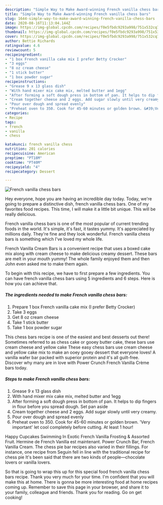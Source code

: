 ```yaml
---
description: "Simple Way to Make Award-winning French vanilla chess bars"
title: "Simple Way to Make Award-winning French vanilla chess bars"
slug: 1644-simple-way-to-make-award-winning-french-vanilla-chess-bars
date: 2020-08-16T11:13:04.144Z
image: https://img-global.cpcdn.com/recipes/f0e5fbdc9293a998/751x532cq70/french-vanilla-chess-bars-recipe-main-photo.jpg
thumbnail: https://img-global.cpcdn.com/recipes/f0e5fbdc9293a998/751x532cq70/french-vanilla-chess-bars-recipe-main-photo.jpg
cover: https://img-global.cpcdn.com/recipes/f0e5fbdc9293a998/751x532cq70/french-vanilla-chess-bars-recipe-main-photo.jpg
author: Bettie Richards
ratingvalue: 4.6
reviewcount: 5
recipeingredient:
- "1 box French vanilla cake mix I prefer Betty Crocker"
- "3 eggs"
- "8 oz cream cheese"
- "1 stick butter"
- "1 box powder sugar"
recipeinstructions:
- "Grease 9 x 13 glass dish"
- "With hand mixer mix cake mix, melted butter and 1egg"
- "After forming a soft dough press in bottom of pan. It helps to dip fingers in flour before you spread dough. Set pan aside"
- "Cream together cheese and 2 eggs. Add sugar slowly until very creamy."
- "Pour over dough and spread evenly"
- "Preheat oven to 350. Cook for 45-60 minutes or golden brown. &#39;Very important&#39; let cool completely before cutting. At least 1 hour!"
categories:
- Recipe
tags:
- french
- vanilla
- chess

katakunci: french vanilla chess 
nutrition: 201 calories
recipecuisine: American
preptime: "PT18M"
cooktime: "PT40M"
recipeyield: "4"
recipecategory: Dessert

---
```



![French vanilla chess bars](https://img-global.cpcdn.com/recipes/f0e5fbdc9293a998/751x532cq70/french-vanilla-chess-bars-recipe-main-photo.jpg)

Hey everyone, hope you are having an incredible day today. Today, we're going to prepare a distinctive dish, french vanilla chess bars. One of my favorites food recipes. This time, I will make it a little bit unique. This will be really delicious.

French vanilla chess bars is one of the most popular of current trending foods in the world. It's simple, it's fast, it tastes yummy. It's appreciated by millions daily. They're fine and they look wonderful. French vanilla chess bars is something which I've loved my whole life.

French Vanilla Cream Bars is a convenient recipe that uses a boxed cake mix along with cream cheese to make delicious creamy dessert. These bars are melt in your mouth yummy! The whole family enjoyed them and then John even asked me to make them again.


To begin with this recipe, we have to first prepare a few ingredients. You can have french vanilla chess bars using 5 ingredients and 6 steps. Here is how you can achieve that.

<!--inarticleads1-->

##### The ingredients needed to make French vanilla chess bars:

1. Prepare 1 box French vanilla cake mix (I prefer Betty Crocker)
1. Take 3 eggs
1. Get 8 oz cream cheese
1. Take 1 stick butter
1. Take 1 box powder sugar


This chess bars recipe is one of the easiest and best desserts out there! Sometimes referred to as chess cake or gooey butter cake, these bars use cream cheese and yellow cake These easy chess bars use cream cheese and yellow cake mix to make an ooey gooey dessert that everyone loves! A vanilla wafer bar packed with superior protein and it&#39;s all guilt-free. Discover why many are in love with Power Crunch French Vanilla Crème bars today. 

<!--inarticleads2-->

##### Steps to make French vanilla chess bars:

1. Grease 9 x 13 glass dish
1. With hand mixer mix cake mix, melted butter and 1egg
1. After forming a soft dough press in bottom of pan. It helps to dip fingers in flour before you spread dough. Set pan aside
1. Cream together cheese and 2 eggs. Add sugar slowly until very creamy.
1. Pour over dough and spread evenly
1. Preheat oven to 350. Cook for 45-60 minutes or golden brown. &#39;Very important&#39; let cool completely before cutting. At least 1 hour!


Happy Cupcakes Swimming In Exotic French Vanilla Frosting &amp; Assorted Fruit. Hermine de French Vanilla est maintenant. Power Crunch Bar, French Vanilla Cream. The chess pie bar recipes also varied in their fillings. For instance, one recipe from Seguin fell in line with the traditional recipe for chess pie It&#39;s been said that there are two kinds of people—chocolate lovers or vanilla lovers. 

So that is going to wrap this up for this special food french vanilla chess bars recipe. Thank you very much for your time. I'm confident that you will make this at home. There is gonna be more interesting food at home recipes coming up. Remember to save this page in your browser, and share it to your family, colleague and friends. Thank you for reading. Go on get cooking!
